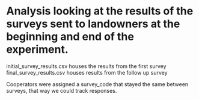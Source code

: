 # Analysis looking at the results of the surveys sent to landowners at the beginning and end of the experiment. 

initial_survey_results.csv houses the results from the first survey
final_survey_results.csv houses results from the follow up survey

Cooperators were assigned a survey_code that stayed the same between surveys, that way we could track responses. 